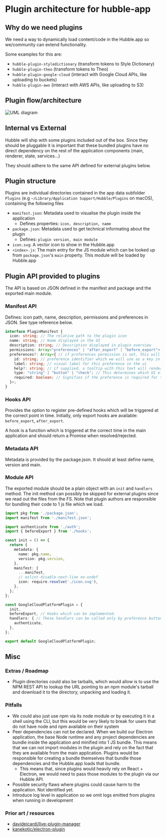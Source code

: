 # Plugin architecture for hubble-app

## Why do we need plugins

We need a way to dynamically load content/code in the Hubble.app so we/community can extend functionality.

Some examples for this are:

- `hubble-plugin-styledictionary` (transform tokens to Style Dictionary)
- `hubble-plugin-theo` (transform tokens to Theo)
- `hubble-plugin-google-cloud` (interact with Google Cloud APIs, like uploading to buckets)
- `hubble-plugin-aws` (interact with AWS APIs, like uploading to S3)

## Plugin flow/architecture

![UML diagram](https://s3.us-west-2.amazonaws.com/secure.notion-static.com/fe4e051a-ca0a-4466-94e3-be54c5c81d1b/Hubble_Plugin_Architecture.png?X-Amz-Algorithm=AWS4-HMAC-SHA256&X-Amz-Credential=ASIAT73L2G45A6TWFU7X%2F20190809%2Fus-west-2%2Fs3%2Faws4_request&X-Amz-Date=20190809T103457Z&X-Amz-Expires=86400&X-Amz-Security-Token=AgoJb3JpZ2luX2VjEP7%2F%2F%2F%2F%2F%2F%2F%2F%2F%2FwEaCXVzLXdlc3QtMiJHMEUCIQCuKdnZOda5mMvwUI%2FcIHJWz1jL3u1a9w69r1xee6ChmwIgTKdyLdAKLYbmkUvsgRJWvbh%2BFdxnmm7Ptymggi6k2oEq4wMIh%2F%2F%2F%2F%2F%2F%2F%2F%2F%2F%2FARAAGgwyNzQ1NjcxNDkzNzAiDNkWzCjImvmKb6n3Ziq3A8jwMoNQNbMQ4V2vdzsClGTsIH3Ro2DtpwOBqHFlbxg%2F0VWKGcvtTKoCby%2BbQXhmsl9yI5fPS8Q4hYEr5bp8fdb4ytIvAaZl%2B3gk0e1CmlkynUnGquTCEzz7U1gaDvZIaoQ2SkgXcbeq5OtGTWNliZbOusLrn7Fnyg%2FI%2BjpaanrBGo3FJwYOW22fgilmqS1%2FDzR50UC0WK6hnx0tdmuRFipQkPrpoYG93E%2BxuUd%2BpeT7C41u9PsHshyJF7PnLm2kuQNOzqBUY%2Fw8wP5A2gr0BamWh0t%2BDfqCj2SxhwyrEf1eW6qbpXRxvBo%2BOWVPgZz5v%2FILUH%2B9FVlzVjVlSEHNnu0VE7hure1lBygchUL%2FwMIJ3tSXz9jBQ%2BsA3TRdyQ%2F%2FLh2yP6f1dZV6DZ3vMT7CyyVsbQr%2FlB2OhfomPVEnY1nCAd3imuVY5tRhmxt%2BPz7lf7js89a9uJlNeVeAmcKwAA4wm3kvaVMBNc3YzbIbahY6ijxRtUDTEaBRo6R0Fp8RchVBxvbQwVcH7TeU2wwyIHJHDAHAm6O3Ou%2BGxndJWRxBSlvRiBvKdid8H3g%2F6RXblOj%2BCv9j%2FG8wxJ606gU6tAHS7VPJjouhchRmcgTjkGzD5SVtxjTGS%2B3hOPAMQ1OSWmLl8ukuSDAVrnunn2WYF70SJMzb96QbGFmJUcbxDvKTa15TowU6RkLLjie3hICqta2th4ik48tHV%2FvCmW%2F6x%2B90ObouPuV9g81zP1K7sBNXG42pvdNU%2FfH8IfWnLS3yd8%2F7lvaRORqFoU9otkGl1xZ8Df8gQFN6ETr2Dv9cDg4hNCMGdx%2B1C1A9d%2FGBAUjvobNwpcQ%3D&X-Amz-Signature=3e07f581df83035a60b719c183d619cdfb3d9f6430d70b17a00902c51035f658&X-Amz-SignedHeaders=host&response-content-disposition=filename%20%3D%22Hubble_Plugin_Architecture.png%22)

## Internal vs External

Hubble will ship with some plugins included out of the box. Since they should be pluggable it is important that these bundled plugins have no direct dependency on the rest of the application components (main, renderer, state, services...)

They should adhere to the same API defined for external plugins below.

## Plugin structure

Plugins are individual directories contained in the app data subfolder `Plugins` (e.g `~/Library/Application Support/Hubble/Plugins` on macOS), containing the following files

- `manifest.json`: Metadata used to visualise the plugin inside the application
  - Defines properties: `icon, description, name`
- `package.json`: Metadata used to get technical informating about the plugin
  - Defines: `plugin version, main module`
- `icon.svg`: A vector icon to show in the Hubble.app
- `<index>.js`: The main entry for the JS module which can be looked up from `package.json`'s `main` property. This module will be loaded by Hubble.app

## Plugin API provided to plugins

The API is based on JSON defined in the manifest and package and the exported main module.

### Manifest API

Defines: icon path, name, description, permissions and preferences in JSON. See type reference below.

```ts
interface PluginManifest {
  icon: string; // The relative path to the plugin icon
  name: string; // Name displayed in the UI
  description: string; // Description displayed in plugin overview
  permissions: Array<"preferences" | "after_export" | "before_export">;
  preferences?: Array<{ // if preferences permission is set, this will render the preferences defined in the preferences view
    id: string; // preference identifier which we will use as a key in the store
    label: string; // visual label for this preference in the ui
    help?: string; // if supplied, a tooltip with this text will render for the preference
    type: "string" | "button" | "check"; // This determines which UI element to render for the preference
    required: boolean; // Signifies if the preference is required for the plugin to run
  }>;
}
```

### Hooks API

Provides the option to register pre-defined hooks which will be triggered at the correct point in time.
Initially, only export hooks are available: `before_export`, `after_export`.

A hook is a function which is triggered at the correct time in the main application and should return a Promise when resolved/rejected.

### Metadata API

Metadata is provided by the package.json. It should at least define name, version and main.

### Module API

The exported module should be a plain object with an `init` and `handlers` method. The init method can possibly be skipped for external plugins since we read out the files from the FS.
Note that plugin authors are responsible for bundling their code to 1 js file which we load.

```ts
import pkg from './package.json';
import manifest from './manifest.json';

import authenticate from './auth';
import { beforeExport } from './hooks';

const init = () => {
  return {
    metadata: {
      name: pkg.name,
      version: pkg.version,
    },
    manifest: {
      ...manifest,
      // eslint-disable-next-line no-undef
      icon: require.resolve('./icon.svg'),
    },
  };
};

const GoogleCloudPlatformPlugin = {
  init,
  beforeExport, // Hooks which can be implemented.
  handlers: { // These handlers can be called only by preference buttons.
    authenticate,
  },
};

export default GoogleCloudPlatformPlugin;
```

## Misc

### Extras / Roadmap

- Plugin directories could also be tarballs, which would allow is to use the NPM REST API to lookup the URL pointing to an npm module's tarball and download it to the directory, unpacking and loading it.

### Pitfalls

- We could also just use npm via its node module or by executing it in a shell using the CLI, but this would be very likely to break for users that do not have node and npm available on their system
- Peer dependencies can not be declared. When we build our Electron application, the base Node runtime and any project dependencies are bundle inside the application and minified into 1 JS bundle. This means that we can not import modules in the plugin and rely on the fact that they are available from the main application. Plugins would be responsible for creating a bundle themselves that bundle those dependencies and the Hubble.app loads that bundle.
  - This means that, since plugins would heavily rely on React + Electron, we would need to pass those modules to the plugin via our Hubble API.
- Possible security flaws where plugins could cause harm to the application. Not identified yet.
- Introduce log level in application so we omit logs emitted from plugins when running in development

### Prior art / resources

- [davideicardi/live-plugin-manager](https://github.com/davideicardi/live-plugin-manager)
- [kanekotic/electron-plugin](https://github.com/kanekotic/electron-plugin#readme)

